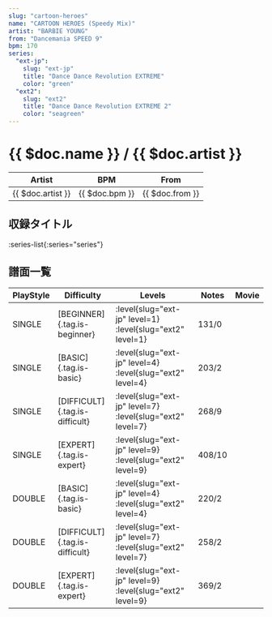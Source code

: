 ```yaml
---
slug: "cartoon-heroes"
name: "CARTOON HEROES (Speedy Mix)"
artist: "BARBIE YOUNG"
from: "Dancemania SPEED 9"
bpm: 170
series:
  "ext-jp":
    slug: "ext-jp"
    title: "Dance Dance Revolution EXTREME"
    color: "green"
  "ext2":
    slug: "ext2"
    title: "Dance Dance Revolution EXTREME 2"
    color: "seagreen"
---
```


# {{ $doc.name }} / {{ $doc.artist }}

|Artist|BPM|From|
|------|---|----|
|{{ $doc.artist }}|{{ $doc.bpm }}|{{ $doc.from }}|

## 収録タイトル

:series-list{:series="series"}

## 譜面一覧

|PlayStyle|Difficulty|Levels|Notes|Movie|
|---------|----------|------|-----|-----|
|SINGLE|[BEGINNER]{.tag.is-beginner}|:level{slug="ext-jp" level=1} :level{slug="ext2" level=1}|131/0||
|SINGLE|[BASIC]{.tag.is-basic}|:level{slug="ext-jp" level=4} :level{slug="ext2" level=4}|203/2||
|SINGLE|[DIFFICULT]{.tag.is-difficult}|:level{slug="ext-jp" level=7} :level{slug="ext2" level=7}|268/9||
|SINGLE|[EXPERT]{.tag.is-expert}|:level{slug="ext-jp" level=9} :level{slug="ext2" level=9}|408/10||
|DOUBLE|[BASIC]{.tag.is-basic}|:level{slug="ext-jp" level=4} :level{slug="ext2" level=4}|220/2||
|DOUBLE|[DIFFICULT]{.tag.is-difficult}|:level{slug="ext-jp" level=7} :level{slug="ext2" level=7}|258/2||
|DOUBLE|[EXPERT]{.tag.is-expert}|:level{slug="ext-jp" level=9} :level{slug="ext2" level=9}|369/2||
